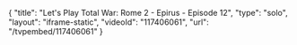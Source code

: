 {
    "title": "Let's Play Total War: Rome 2 - Epirus - Episode 12",
    "type": "solo",
    "layout": "iframe-static",
    "videoId": "117406061",
    "url": "\/tvpembed\/117406061"
}